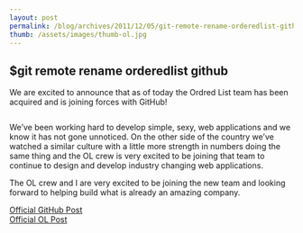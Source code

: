 ```yaml
---
layout: post
permalink: /blog/archives/2011/12/05/git-remote-rename-orderedlist-github/
thumb: /assets/images/thumb-ol.jpg
---
```


<div class="article-header">
</div>

<article>
	<h1>$git remote rename orderedlist github</h1>
	<p>We are excited to announce that as of today the Ordred List team has been acquired and is joining forces with GitHub!</p>
	<p><img src="http://c.gr4m.com/image/1Q273q3B3x17/image" alt="" /></p>
	<p>We&#8217;ve been working hard to develop simple, sexy, web applications and we know it has not gone unnoticed. On the other side of the country we&#8217;ve watched a similar culture with a little more strength in numbers doing the same thing and the OL crew is very excited to be joining that team to continue to design and develop industry changing web applications.</p>
	<p>The OL crew and I are very excited to be joining the new team and looking forward to helping build what is already an amazing company.</p>
	<p><a href="https://github.com/blog/993-ordered-list-is-a-githubber">Official GitHub Post</a><br />
	<a href="http://orderedlist.com/blog/articles/ordered-list-acquired-by-github/">Official OL Post</a></p>

</article>
